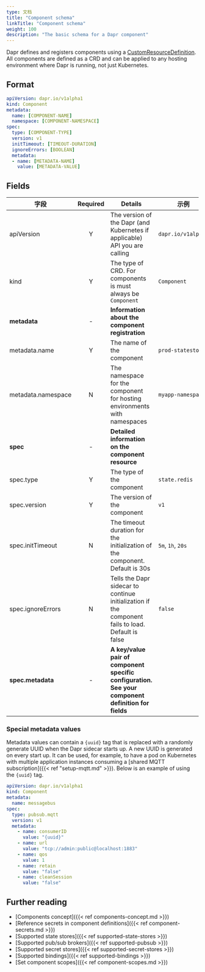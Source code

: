 ```yaml
---
type: 文档
title: "Component schema"
linkTitle: "Component schema"
weight: 100
description: "The basic schema for a Dapr component"
---
```


Dapr defines and registers components using a [CustomResourceDefinition](https://kubernetes.io/docs/tasks/extend-kubernetes/custom-resources/custom-resource-definitions/). All components are defined as a CRD and can be applied to any hosting environment where Dapr is running, not just Kubernetes.

## Format

```yaml
apiVersion: dapr.io/v1alpha1
kind: Component
metadata:
  name: [COMPONENT-NAME]
  namespace: [COMPONENT-NAMESPACE]
spec:
  type: [COMPONENT-TYPE]
  version: v1
  initTimeout: [TIMEOUT-DURATION]
  ignoreErrors: [BOOLEAN]
  metadata:
  - name: [METADATA-NAME]
    value: [METADATA-VALUE]
```

## Fields

| 字段                 | Required | Details                                                                                            | 示例                 |
| ------------------ |:--------:| -------------------------------------------------------------------------------------------------- | ------------------ |
| apiVersion         |    Y     | The version of the Dapr (and Kubernetes if applicable) API you are calling                         | `dapr.io/v1alpha1` |
| kind               |    Y     | The type of CRD. For components is must always be `Component`                                      | `Component`        |
| **metadata**       |    -     | **Information about the component registration**                                                   |                    |
| metadata.name      |    Y     | The name of the component                                                                          | `prod-statestore`  |
| metadata.namespace |    N     | The namespace for the component for hosting environments with namespaces                           | `myapp-namespace`  |
| **spec**           |    -     | **Detailed information on the component resource**                                                 |                    |
| spec.type          |    Y     | The type of the component                                                                          | `state.redis`      |
| spec.version       |    Y     | The version of the component                                                                       | `v1`               |
| spec.initTimeout   |    N     | The timeout duration for the initialization of the component. Default is 30s                       | `5m`, `1h`, `20s`  |
| spec.ignoreErrors  |    N     | Tells the Dapr sidecar to continue initialization if the component fails to load. Default is false | `false`            |
| **spec.metadata**  |    -     | **A key/value pair of component specific configuration. See your component definition for fields** |                    |

### Special metadata values

Metadata values can contain a `{uuid}` tag that is replaced with a randomly generate UUID when the Dapr sidecar starts up. A new UUID is generated on every start up. It can be used, for example, to have a pod on Kubernetes with multiple application instances consuming a [shared MQTT subscription]({{< ref "setup-mqtt.md" >}}). Below is an example of using the `{uuid}` tag.

```yaml
apiVersion: dapr.io/v1alpha1
kind: Component
metadata:
  name: messagebus
spec:
  type: pubsub.mqtt
  version: v1
  metadata:
    - name: consumerID
      value: "{uuid}"
    - name: url
      value: "tcp://admin:public@localhost:1883"
    - name: qos
      value: 1
    - name: retain
      value: "false"
    - name: cleanSession
      value: "false"
```

## Further reading
- [Components concept]({{< ref components-concept.md >}})
- [Reference secrets in component definitions]({{< ref component-secrets.md >}})
- [Supported state stores]({{< ref supported-state-stores >}})
- [Supported pub/sub brokers]({{< ref supported-pubsub >}})
- [Supported secret stores]({{< ref supported-secret-stores >}})
- [Supported bindings]({{< ref supported-bindings >}})
- [Set component scopes]({{< ref component-scopes.md >}})
